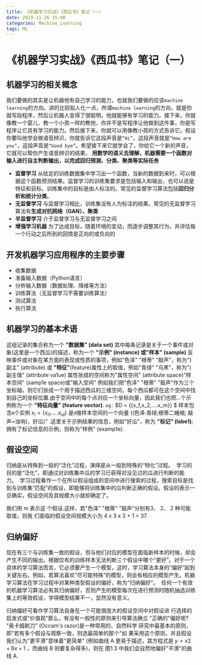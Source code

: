 ```yaml
---
title: 《机器学习实战》《西瓜书》笔记（一）
date: 2019-11-26 15:00
categories: Machine_Learning
tags: ML
---
```


# 《机器学习实战》《西瓜书》笔记（一）
## 机器学习的相关概念
我们要做的其实是让机器他有自己学习的能力，也就我们要做的应该`machine learning`的方向。讲的比较拟人化一点，所谓`machine learning`的方向，就是你就写段程序，然后让机器人变得了很聪明，他就能够有学习的能力。接下来，你就像教一个婴儿、教一个小孩一样的教他，你并不是写程序让他做到这件事，你是写程序让它具有学习的能力。然后接下来，你就可以用像教小孩的方式告诉它。假设你要叫他学会做语音辨识，你就告诉它这段声音是`“Hi”`，这段声音就是`“How are you”`，这段声音是`“Good bye”`。希望接下来它就学会了，你给它一个新的声音，它就可以帮你产生语音辨识的结果。
**用数学的语义去理解，机器需要一个函数对输入进行自主判断输出，以完成回归预测、分类、聚类等实际任务**

- **监督学习**
从给定的训练数据集中学习出一个函数，当新的数据到来时，可以根据这个函数预测结果。监督学习的训练集要求是包括输入和输出，也可以说是特征和目标。训练集中的目标是由人标注的。常见的监督学习算法包括**回归分析和统计分类**。
- **无监督学习**
与监督学习相比，训练集没有人为标注的结果。常见的无监督学习算法有**生成对抗网络（GAN）、聚类**
- **半监督学习**
介于监督学习与无监督学习之间
- **增强学习机器**
为了达成目标，随着环境的变动，而逐步调整其行为，并评估每一个行动之后所到的回馈是正向的或负向的

## 开发机器学习应用程序的主要步骤
- 收集数据
- 准备输入数据（Python语言）
- 分析输入数据（数据处理、降维等方法）
- 训练算法（无监督学习不需要训练算法）
- 测试算法
- 执行算法

## 机器学习的基本术语
这组记录的集合称为一个 **"数据集" (data set)**
其中每条记录是关于一个事件或对象(这里是一个西瓜)的描述，称为一个 **"示例" (instance) 或"样本" (sample)**
反映事件或对象在某方面的表现或性质的事项，例如"色泽" "根蒂" "敲声"，称为")副主" (attribute) 或 **"特征"**(feature)属性上的取值，例如"青绿" "乌黑"，称为")副主值" (attribute va1ue)
属性张成的空间称为"属性空间" (attribute space)"样本空间" (samp1e space)或"输入空间"
例如我们把"色泽" "根蒂" "敲声"作为三个坐标轴，则它们张成一个用于描述西瓜的三维空间，每个西瓜都可在这个空间中找到自己的坐标位置.由于空间中的每个点对应一个坐标向量，因此我们也把…个示例称为一个 **"特征向量" (feature vector)**.
`eg:`
$D = {\{x_1,x_2,....x_m\}} $ 样本包含`m`个实例
$x_i = {\{x_{i1}.....x_{id}\}}$ 是`d`维样本空间的一个向量
((色泽:青绿;根蒂二蜷缩; 敲声=浊响)，好瓜)" .这里关于示例结果的信息，例如"好瓜"，称为 **"标记" (labe1)**; 拥有了标记信息的示例，则称为"样例" (examp1e).

## 假设空间
归纳是从特殊到一般的“泛化”过程，演绎是从一般到特殊的“特化”过程。 
学习的目的是“泛化”，即通过对训练集中瓜的学习已获得对没见过的瓜进行判断的能力。 
学习过程看作一个在所以假设组成的空间中进行搜索的过程，搜索目标是找到与训练集“匹配”的假设，即能够将训练集中的瓜判断正确的假设。假设的表示一旦确实，假设空间及其规模大小就却确定了。 

我们用 m 表示这 个假设.这样，若"色泽" "根蒂" "敲声"分别有3、 2、 2 种可能取值，则我 们面临的假设空间规模大小为 4 x 3 x 3 + 1 = 37.

## 归纳偏好
现在有三个与训练集一致的假设，但与他们对应的模型在面临新样本的时候，却会产生不同的输出。根据仅有的训练样本无法判断三个假设中哪个“更好”。对于一个具体的学习算法而言，它必须要产生一个模型，这时，学习算法本身的“偏好”起到关键左右。例如，若算法喜欢“尽可能特殊”的模型，则会有相应的模型产生。机器学习算法在学习过程中对某种类型假设的偏好，称为“归纳偏好”。 
任何一个有效的机器学习算法必有其归纳偏好，否则产生的模型每次在进行预测时随机抽选训练集上的等效假设，学得模型结果不一，显然没有意义。

归纳偏好可看作学习算法自身在一个可能很庞大的假设空间中对假设进 行选择的启发式或"价值观"那么，有没有一般性的原则来引导算法确立 "正确的"偏好呢? "奥卡姆剃刀" (Occam's razor)是一种常用的、自然科学 研究中最基本的原则，即"若有多个假设与观察一致，则选最简单的那个"如 果采用这个原则，并且假设我们认为"更平滑"意味着"更简单" (例如曲线 A 更易于描述，其方程式是 $y = x2+ 6x + 1$ ，而曲线 B 则要复杂得多)，则在 图1.3 中我们会自然地偏好"平滑"的曲线 A.
